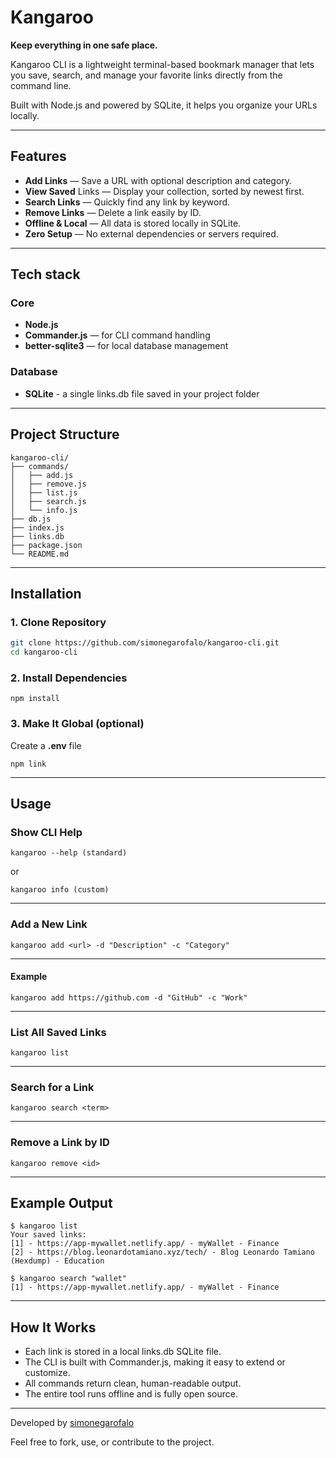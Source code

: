 # Kangaroo

**Keep everything in one safe place.**

Kangaroo CLI is a lightweight terminal-based bookmark manager that lets you save, search, and manage your favorite links directly from the command line.

Built with Node.js and powered by SQLite, it helps you organize your URLs locally.

---

## Features

- **Add Links** — Save a URL with optional description and category.
- **View Saved** Links — Display your collection, sorted by newest first.
- **Search Links** — Quickly find any link by keyword.
- **Remove Links** — Delete a link easily by ID.
- **Offline & Local** — All data is stored locally in SQLite.
- **Zero Setup** — No external dependencies or servers required.

---

## Tech stack

### Core

- **Node.js**
- **Commander.js** — for CLI command handling
- **better-sqlite3** — for local database management

### Database

- **SQLite** - a single links.db file saved in your project folder

---

## Project Structure

```
kangaroo-cli/
├── commands/
│   ├── add.js
│   ├── remove.js
│   ├── list.js
│   ├── search.js
│   └── info.js
├── db.js
├── index.js
├── links.db
├── package.json
└── README.md

```

---

## Installation

### 1. Clone Repository

```bash
git clone https://github.com/simonegarofalo/kangaroo-cli.git
cd kangaroo-cli
```

### 2. Install Dependencies

```
npm install
```

### 3. Make It Global (optional)

Create a **.env** file

```
npm link
```

---

## Usage

### Show CLI Help

```
kangaroo --help (standard)
```

or

```
kangaroo info (custom)
```

---

### Add a New Link

```
kangaroo add <url> -d "Description" -c "Category"
```

---

#### Example

```
kangaroo add https://github.com -d "GitHub" -c "Work"
```

---

### List All Saved Links

```
kangaroo list
```

---

### Search for a Link

```
kangaroo search <term>
```

---

### Remove a Link by ID

```
kangaroo remove <id>
```

---

## Example Output

```
$ kangaroo list
Your saved links:
[1] - https://app-mywallet.netlify.app/ - myWallet - Finance
[2] - https://blog.leonardotamiano.xyz/tech/ - Blog Leonardo Tamiano (Hexdump) - Education
```

```
$ kangaroo search "wallet"
[1] - https://app-mywallet.netlify.app/ - myWallet - Finance

```

---

## How It Works

- Each link is stored in a local links.db SQLite file.
- The CLI is built with Commander.js, making it easy to extend or customize.
- All commands return clean, human-readable output.
- The entire tool runs offline and is fully open source.

---

Developed by <a href="https://github.com/simonegarofalo">simonegarofalo</a>

Feel free to fork, use, or contribute to the project.

